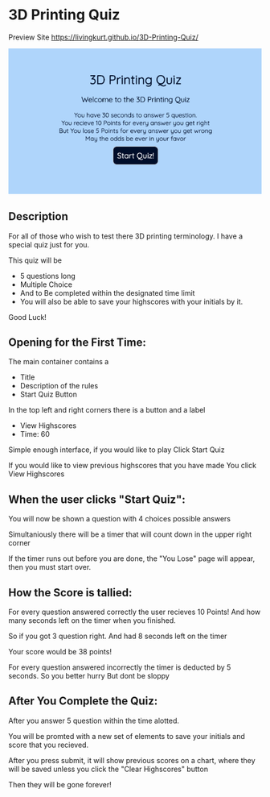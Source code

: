 # 3D Printing Quiz

Preview Site
https://livingkurt.github.io/3D-Printing-Quiz/

![3D Printing Quiz](assets/images/3D_Printing_Quiz_1.png)

## Description

For all of those who wish to test there 3D printing terminology. I have a special quiz just for you.

This quiz will be 

* 5 questions long
* Multiple Choice
* And to Be completed within the designated time limit
* You will also be able to save your highscores with your initials by it.

Good Luck!

## Opening for the First Time:

The main container contains a 

* Title
* Description of the rules
* Start Quiz Button

In the top left and right corners there is a button and a label

* View Highscores
* Time: 60

Simple enough interface, if you would like to play
Click Start Quiz

If you would like to view previous highscores that you have made
You click View Highscores


## When the user clicks "Start Quiz":


You will now be shown a question with 4 choices possible answers

Simultaniously there will be a timer that will count down in the upper right corner

If the timer runs out before you are done, the "You Lose" page will appear, then you must start over.


## How the Score is tallied:


For every question answered correctly the user recieves 10 Points!
And how many seconds left on the timer when you finished.

So if you got 3 question right.
And had 8 seconds left on the timer

Your score would be 38 points!

For every question answered incorrectly the timer is deducted by 5 seconds.
So you better hurry
But dont be sloppy

## After You Complete the Quiz:

After you answer 5 question within the time alotted.

You will be promted with a new set of elements to save your initials and score that you recieved.

After you press submit, it will show previous scores on a chart, where they will be saved unless you click the "Clear Highscores" button

Then they will be gone forever!






